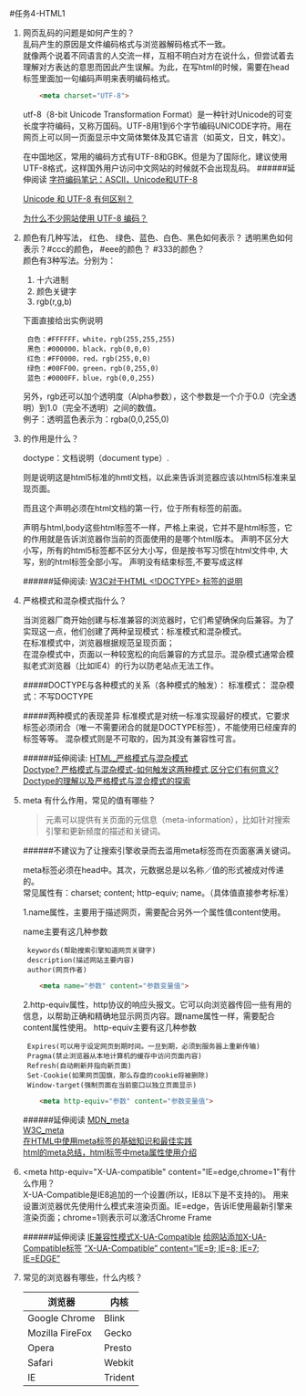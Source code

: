 #任务4-HTML1
1. 网页乱码的问题是如何产生的？    
	乱码产生的原因是文件编码格式与浏览器解码格式不一致。   
	就像两个说着不同语言的人交流一样，互相不明白对方在说什么，但尝试着去理解对方表达的意思而因此产生误解。为此，在写html的时候，需要在head标签里面加一句编码声明来表明编码格式。 
	 
	```html
		<meta charset="UTF-8">
	```
	>    
	utf-8（8-bit Unicode Transformation Format）是一种针对Unicode的可变长度字符编码，又称万国码。UTF-8用1到6个字节编码UNICODE字符。用在网页上可以同一页面显示中文简体繁体及其它语言（如英文，日文，韩文）。
	
	在中国地区，常用的编码方式有UTF-8和GBK。但是为了国际化，建议使用UTF-8格式，这样国外用户访问中文网站的时候就不会出现乱码。
	######延伸阅读
	[字符编码笔记：ASCII，Unicode和UTF-8](http://www.ruanyifeng.com/blog/2007/10/ascii_unicode_and_utf-8.html)
	
	[Unicode 和 UTF-8 有何区别？](https://www.zhihu.com/question/23374078)
	
	[为什么不少网站使用 UTF-8 编码？](https://www.zhihu.com/question/19817672)
	
	
2. 颜色有几种写法， 红色、 绿色、蓝色、白色、黑色如何表示？ 透明黑色如何表示？#ccc的颜色， #eee的颜色？ #333的颜色？    
	颜色有3种写法。分别为：
	1. 十六进制
	2. 颜色关键字
	3. rgb(r,g,b)
	    
	下面直接给出实例说明
	
	````     
	 白色：#FFFFFF，white，rgb(255,255,255)    
	 黑色：#000000，black，rgb(0,0,0)   
	 红色：#FF0000，red，rgb(255,0,0)    
	 绿色：#00FF00，green，rgb(0,255,0)   
	 蓝色：#0000FF，blue，rgb(0,0,255)
	````
	另外，rgb还可以加个透明度（Alpha参数），这个参数是一个介于0.0（完全透明）到1.0（完全不透明）之间的数值。   
	例子：透明蓝色表示为：rgba(0,0,255,0)
3. <!doctype html> 的作用是什么？   
	doctype：文档说明（document type）.    
	<!doctype html>则是说明这是html5标准的hmtl文档，以此来告诉浏览器应该以html5标准来呈现页面。    
	而且这个声明必须在html文档的第一行，位于所有标签的前面。    
	>
    <!DOCTYPE> 声明与html,body这些html标签不一样，严格上来说，它并不是html标签，它的作用就是告诉浏览器你当前的页面使用的是哪个html版本。
    <!DOCTYPE> 声明不区分大小写，所有的html5标签都不区分大小写，但是按书写习惯在html文件中,<!DOCTYPE> 大写，别的html标签全部小写。
    <!DOCTYPE>声明没有结束标签,不要写成这样 <!DOCTYPE html />

	######延伸阅读:
	[W3C对于HTML <!DOCTYPE> 标签的说明](http://www.w3school.com.cn/tags/tag_doctype.asp)
	
4. 严格模式和混杂模式指什么？    
	>
	当浏览器厂商开始创建与标准兼容的浏览器时，它们希望确保向后兼容。为了实现这一点，他们创建了两种呈现模式：标准模式和混杂模式。    
	在标准模式中，浏览器根据规范呈现页面；    
	在混杂模式中，页面以一种较宽松的向后兼容的方式显示。混杂模式通常会模拟老式浏览器（比如IE4）的行为以防老站点无法工作。
	
	#####DOCTYPE与各种模式的关系（各种模式的触发）：
		标准模式：<!DOCTYPE html>
		混杂模式：不写DOCTYPE
		
	#####两种模式的表现差异
		标准模式是对统一标准实现最好的模式，它要求标签必须闭合（唯一不需要闭合的就是DOCTYPE标签），不能使用已经废弃的标签等等。
		混杂模式则是不可取的，因为其没有兼容性可言。
		
	######延伸阅读:
	[HTML_严格模式与混杂模式](http://www.jianshu.com/p/2c381cd4fcf9)    
	[Doctype? 严格模式与混杂模式-如何触发这两种模式,区分它们有何意义?](http://www.cnblogs.com/dtdxrk/archive/2012/07/19/2599447.html)    
	[Doctype的理解以及严格模式与混合模式的探索](http://www.w3cfuns.com/notes/14584/b76cf5c9ac64055909025fb11e15bfa1.html)
	
5. meta 有什么作用，常见的值有哪些？    
	><meta>元素可以提供有关页面的元信息（meta-information），比如针对搜索引擎和更新频度的描述和关键词。
	  
	######不建议为了让搜索引擎收录而去滥用meta标签而在页面塞满关键词。
	
	meta标签必须在head中。其次，元数据总是以名称／值的形式被成对传递的。  
	常见属性有：charset; content; http-equiv; name。（具体值直接参考标准）    

	1.name属性，主要用于描述网页，需要配合另外一个属性值content使用。    
	
	name主要有这几种参数
	>
		keywords(帮助搜索引擎知道网页关键字)
		description(描述网站主要内容)
		author(网页作者)
	
	````html
		<meta name="参数" content="参数变量值">
	````
	
	2.http-equiv属性，http协议的响应头报文。它可以向浏览器传回一些有用的信息，以帮助正确和精确地显示网页内容。跟name属性一样，需要配合content属性使用。
	http-equiv主要有这几种参数
	>
		Expires(可以用于设定网页到期时间。一旦到期，必须到服务器上重新传输)
		Pragma(禁止浏览器从本地计算机的缓存中访问页面内容)
		Refresh(自动刷新并指向新页面)
		Set-Cookie(如果网页国旗，那么存盘的cookie将被删除)
		Window-target(强制页面在当前窗口以独立页面显示)

	````html
		<meta http-equiv="参数" content="参数变量值">
	````
		
	
	######延伸阅读
	[MDN_meta](https://developer.mozilla.org/zh-CN/docs/Web/HTML/Element/meta)    
	[W3C_meta](http://www.w3school.com.cn/tags/tag_meta.asp)    
	[在HTML中使用meta标签的基础知识和最佳实践](http://www.w3cplus.com/css/meta-tags-html-basics-best-practices.html)    
	[html的meta总结，html标签中meta属性使用介绍](http://www.haorooms.com/post/html_meta_ds)
	
6. <meta http-equiv="X-UA-compatible"      content="IE=edge,chrome=1"有什么作用？    
	X-UA-Compatible是IE8追加的一个设置(所以，IE8以下是不支持的)。
	用来设置浏览器优先使用什么模式来渲染页面。IE=edge，告诉IE使用最新引擎来渲染页面；chrome=1则表示可以激活Chrome Frame
	
	######延伸阅读
	[IE兼容性模式X-UA-Compatible](http://www.jianshu.com/p/11adc0ef158e)
	[给网站添加X-UA-Compatible标签](http://lightcss.com/add-x-ua-compatible-meta-to-your-website/)
	[“X-UA-Compatible” content=“IE=9; IE=8; IE=7; IE=EDGE”](http://stackoverflow.com/questions/14611264/x-ua-compatible-content-ie-9-ie-8-ie-7-ie-edge)
	
7. 常见的浏览器有哪些，什么内核？

	浏览器 | 内核
	------- | ---------
	Google Chrome | Blink
	Mozilla FireFox | Gecko
	Opera | Presto
	Safari | Webkit
	IE | Trident


